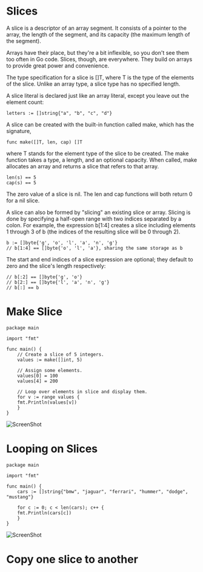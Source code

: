 Slices
======

A slice is a descriptor of an array segment. It consists of a pointer to the array, the length of the segment, and its capacity (the maximum length of the segment).

Arrays have their place, but they're a bit inflexible, so you don't see them too often in Go code. Slices, though, are everywhere. They build on arrays to provide great power and convenience.

The type specification for a slice is []T, where T is the type of the elements of the slice. Unlike an array type, a slice type has no specified length.

A slice literal is declared just like an array literal, except you leave out the element count:

```
letters := []string{"a", "b", "c", "d"}

```
A slice can be created with the built-in function called make, which has the signature,

```
func make([]T, len, cap) []T

```
where T stands for the element type of the slice to be created. The make function takes a type, a length, and an optional capacity. When called, make allocates an array and returns a slice that refers to that array.

```
len(s) == 5
cap(s) == 5

```
The zero value of a slice is nil. The len and cap functions will both return 0 for a nil slice.

A slice can also be formed by "slicing" an existing slice or array. Slicing is done by specifying a half-open range with two indices separated by a colon. For example, the expression b[1:4] creates a slice including elements 1 through 3 of b (the indices of the resulting slice will be 0 through 2).

```
b := []byte{'g', 'o', 'l', 'a', 'n', 'g'}
// b[1:4] == []byte{'o', 'l', 'a'}, sharing the same storage as b

```

The start and end indices of a slice expression are optional; they default to zero and the slice's length respectively:

```
// b[:2] == []byte{'g', 'o'}
// b[2:] == []byte{'l', 'a', 'n', 'g'}
// b[:] == b

```

Make Slice
==========

```
package main

import "fmt"

func main() {
    // Create a slice of 5 integers.
    values := make([]int, 5)

    // Assign some elements.
    values[0] = 100
    values[4] = 200

    // Loop over elements in slice and display them.
    for v := range values {
	fmt.Println(values[v])
    }
}
```
![ScreenShot](https://raw.githubusercontent.com/Kedarnag13/Go-Tutorial/master/5.Slices/Images/make_slice.png)

Looping on Slices
=================
```
package main

import "fmt"

func main() {
    cars := []string{"bmw", "jaguar", "ferrari", "hummer", "dodge", "mustang"}

    for c := 0; c < len(cars); c++ {
	fmt.Println(cars[c])
    }
}
```
![ScreenShot](https://raw.githubusercontent.com/Kedarnag13/Go-Tutorial/master/5.Slices/Images/loop_slices.png)

Copy one slice to another
=========================
```
